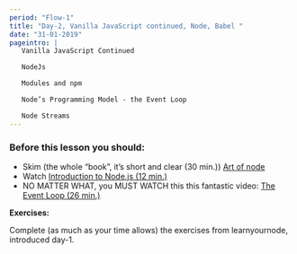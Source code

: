 ```yaml
---
period: "Flow-1"
title: "Day-2, Vanilla JavaScript continued, Node, Babel "
date: "31-01-2019"
pageintro: |
   Vanilla JavaScript Continued

   NodeJs 

   Modules and npm

   Node’s Programming Model - the Event Loop

   Node Streams
---
```


### Before this lesson you should:

<!--readings_begin-->
* Skim (the whole “book”, it’s short and clear (30 min.)) [Art of node](https://github.com/maxogden/art-of-node) 
* Watch [Introduction to Node.js (12 min.) ](https://www.youtube.com/watch?v=GJmFG4ffJZU) 
* NO MATTER WHAT, you MUST WATCH this this fantastic video: [The Event Loop (26 min.)](https://www.youtube.com/watch?v=8aGhZQkoFbQ)
<!--readings_end-->

**Exercises:** 
<!--exercises_begin-->
Complete (as much as your time allows) the exercises from learnyournode, introduced day-1.
 <!--exercises_end-->

